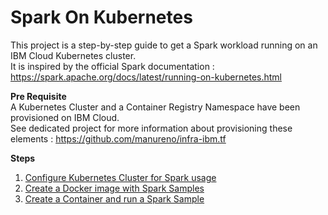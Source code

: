 # Spark On Kubernetes

This project is a step-by-step guide to get a Spark workload running on an IBM Cloud Kubernetes cluster.   
It is inspired by the official Spark documentation : https://spark.apache.org/docs/latest/running-on-kubernetes.html

**Pre Requisite**  
A Kubernetes Cluster and a Container Registry Namespace have been provisioned on IBM Cloud.   
See dedicated project for more information about provisioning these elements : https://github.com/manureno/infra-ibm.tf

**Steps**  
1. [Configure Kubernetes Cluster for Spark usage](1_configure_k8s/README.md)
2. [Create a Docker image with Spark Samples](2_create_sparksample_image/README.md) 
3. [Create a Container and run a Spark Sample](3_create_container_and_run/README.md)
   
